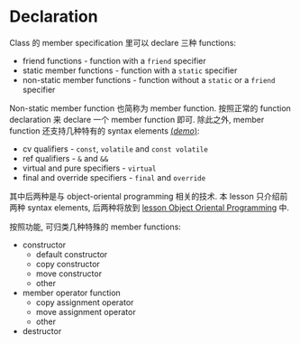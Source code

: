 # Declaration

Class 的 member specification 里可以 declare 三种 functions:
- friend functions - function with a `friend` specifier
- static member functions - function with a `static` specifier
- non-static member functions - function without a `static` or a `friend` specifier 

Non-static member function 也简称为 member function.
按照正常的 function declaration 来 declare 一个 member function 即可.
除此之外, member function 还支持几种特有的 syntax elements [(*demo*)](psi_element://NonStaticMemberFunctions_Declaration_Test):
- cv qualifiers - `const`, `volatile` and `const volatile`
- ref qualifiers - `&` and `&&`
- virtual and pure specifiers - `virtual`
- final and override specifiers - `final` and `override` 

其中后两种是与 object-oriental programming 相关的技术. 
本 lesson 只介绍前两种 syntax elements, 后两种将放到 [lesson Object Oriental Programming](course://Classes/Object_Oriental) 中.

按照功能, 可归类几种特殊的 member functions:
- constructor
  - default constructor
  - copy constructor
  - move constructor
  - other
- member operator function
  - copy assignment operator
  - move assignment operator
  - other
- destructor
